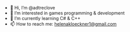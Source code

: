 - 👋 Hi, I’m @adtreclove
- 👀 I’m interested in games programming & development
- 🌱 I’m currently learning C# & C++
- 📫 How to reach me: helenakloeckner1@gmail.com

<!---
adtreclove/adtreclove is a ✨ special ✨ repository because its `README.md` (this file) appears on your GitHub profile.
You can click the Preview link to take a look at your changes.
--->

